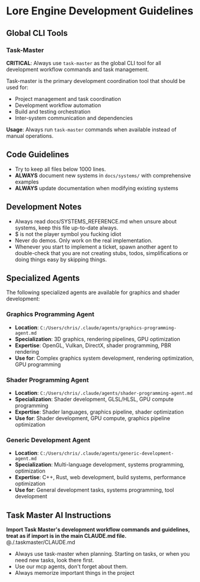 # Lore Engine Development Guidelines

## Global CLI Tools

### Task-Master
**CRITICAL**: Always use `task-master` as the global CLI tool for all development workflow commands and task management.

Task-master is the primary development coordination tool that should be used for:
- Project management and task coordination
- Development workflow automation
- Build and testing orchestration
- Inter-system communication and dependencies

**Usage**: Always run `task-master` commands when available instead of manual operations.

## Code Guidelines
- Try to keep all files below 1000 lines.
- **ALWAYS** document new systems in `docs/systems/` with comprehensive examples
- **ALWAYS** update documentation when modifying existing systems

## Development Notes
- Always read docs/SYSTEMS_REFERENCE.md when unsure about systems, keep this file up-to-date always.
- $ is not the player symbol you fucking idiot
- Never do demos. Only work on the real implementation.
- Whenever you start to implement a ticket, spawn another agent to double-check that you are not creating stubs, todos, simplifications or doing things easy by skipping things.

## Specialized Agents

The following specialized agents are available for graphics and shader development:

### Graphics Programming Agent
- **Location**: `C:/Users/chris/.claude/agents/graphics-programming-agent.md`
- **Specialization**: 3D graphics, rendering pipelines, GPU optimization
- **Expertise**: OpenGL, Vulkan, DirectX, shader programming, PBR rendering
- **Use for**: Complex graphics system development, rendering optimization, GPU programming

### Shader Programming Agent
- **Location**: `C:/Users/chris/.claude/agents/shader-programming-agent.md`
- **Specialization**: Shader development, GLSL/HLSL, GPU compute programming
- **Expertise**: Shader languages, graphics pipeline, shader optimization
- **Use for**: Shader development, GPU compute, graphics pipeline optimization

### Generic Development Agent
- **Location**: `C:/Users/chris/.claude/agents/generic-development-agent.md`
- **Specialization**: Multi-language development, systems programming, optimization
- **Expertise**: C++, Rust, web development, build systems, performance optimization
- **Use for**: General development tasks, systems programming, tool development

## Task Master AI Instructions
**Import Task Master's development workflow commands and guidelines, treat as if import is in the main CLAUDE.md file.**
@./.taskmaster/CLAUDE.md
- Always use task-master when planning. Starting on tasks, or when you need new tasks, look there first.
- Use our mcp agents, don't forget about them.
- Always memorize important things in the project